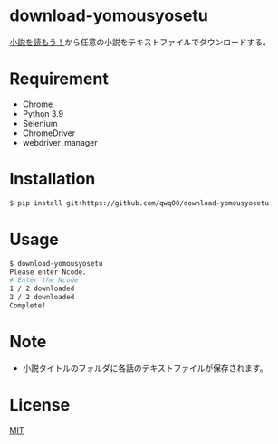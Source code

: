 # download-yomousyosetu

[小説を読もう！](https://yomou.syosetu.com/)から任意の小説をテキストファイルでダウンロードする。

# Requirement

- Chrome
- Python 3.9
- Selenium
- ChromeDriver
- webdriver_manager

# Installation

```bash
$ pip install git+https://github.com/qwq00/download-yomousyosetu
```

# Usage

```bash
$ download-yomousyosetu
Please enter Ncode.
# Enter the Ncode
1 / 2 downloaded
2 / 2 downloaded
Complete!
```

# Note

- 小説タイトルのフォルダに各話のテキストファイルが保存されます。

# License

[MIT](https://choosealicense.com/licenses/mit/)
